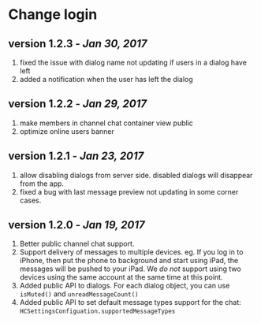 # Change login
## version 1.2.3 - *Jan 30, 2017*
1. fixed the issue with dialog name not updating if users in a dialog have left 
2. added a notification when the user has left the dialog

## version 1.2.2 - *Jan 29, 2017*
1. make members in channel chat container view public
2. optimize online users banner

## version 1.2.1 - *Jan 23, 2017*
1. allow disabling dialogs from server side. disabled dialogs will disappear from the app.
2. fixed a bug with last message preview not updating in some corner cases.

## version 1.2.0 - *Jan 19, 2017*
1. Better public channel chat support.
2. Support delivery of messages to multiple devices. eg. If you log in to iPhone, then put the phone to background and start using iPad, the messages will be pushed to your iPad. We *do not* support using two devices using the same account at the same time at this point.
3. Added public API to dialogs. For each dialog object, you can use `isMuted()` and `unreadMessageCount()`
4. Added public API to set default message types support for the chat: `HCSettingsConfiguation.supportedMessageTypes`
